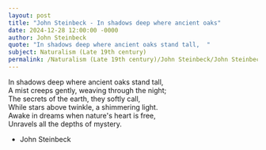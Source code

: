 ```yaml
---
layout: post
title: "John Steinbeck - In shadows deep where ancient oaks"
date: 2024-12-28 12:00:00 -0000
author: John Steinbeck
quote: "In shadows deep where ancient oaks stand tall,  "
subject: Naturalism (Late 19th century)
permalink: /Naturalism (Late 19th century)/John Steinbeck/John Steinbeck - In shadows deep where ancient oaks
---
```


In shadows deep where ancient oaks stand tall,  
A mist creeps gently, weaving through the night;  
The secrets of the earth, they softly call,  
While stars above twinkle, a shimmering light.  
Awake in dreams when nature's heart is free,  
Unravels all the depths of mystery.

- John Steinbeck
